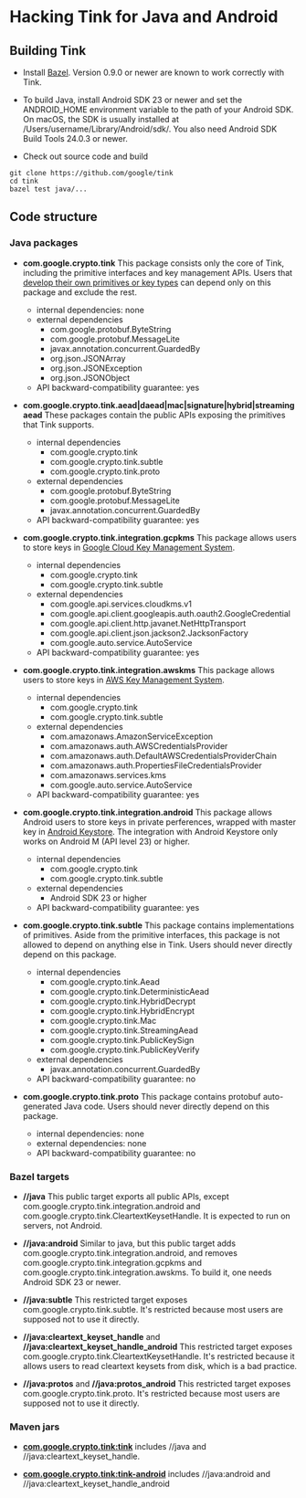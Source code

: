 # Hacking Tink for Java and Android

## Building Tink

*   Install [Bazel](https://docs.bazel.build/versions/master/install.html).
    Version 0.9.0 or newer are known to work correctly with Tink.

*   To build Java, install Android SDK 23 or newer and set the ANDROID_HOME
    environment variable to the path of your Android SDK. On macOS, the SDK is
    usually installed at /Users/username/Library/Android/sdk/. You also need
    Android SDK Build Tools 24.0.3 or newer.

*   Check out source code and build

```shell
git clone https://github.com/google/tink
cd tink
bazel test java/...
```

## Code structure

### Java packages

*   **com.google.crypto.tink** This package consists only the core of Tink,
    including the primitive interfaces and key management APIs. Users that
    [develop their own primitives or key
    types](JAVA-HOWTO.md#custom-implementation-of-a-primitive)
    can depend only on this package and exclude the rest.

    *   internal dependencies: none
    *   external dependencies
        *   com.google.protobuf.ByteString
        *   com.google.protobuf.MessageLite
        *   javax.annotation.concurrent.GuardedBy
        *   org.json.JSONArray
        *   org.json.JSONException
        *   org.json.JSONObject
    *   API backward-compatibility guarantee: yes

*   **com.google.crypto.tink.aead|daead|mac|signature|hybrid|streamingaead**
    These packages contain the public APIs exposing the primitives that Tink
    supports.

    *   internal dependencies
        *   com.google.crypto.tink
        *   com.google.crypto.tink.subtle
        *   com.google.crypto.tink.proto
    *   external dependencies
        *   com.google.protobuf.ByteString
        *   com.google.protobuf.MessageLite
        *   javax.annotation.concurrent.GuardedBy
    *   API backward-compatibility guarantee: yes

*   **com.google.crypto.tink.integration.gcpkms** This package allows users to
    store keys in [Google Cloud Key Management
    System](https://cloud.google.com/kms/).

    *   internal dependencies
        *   com.google.crypto.tink
        *   com.google.crypto.tink.subtle
    *   external dependencies
        *   com.google.api.services.cloudkms.v1
        *   com.google.api.client.googleapis.auth.oauth2.GoogleCredential
        *   com.google.api.client.http.javanet.NetHttpTransport
        *   com.google.api.client.json.jackson2.JacksonFactory
        *   com.google.auto.service.AutoService
    *   API backward-compatibility guarantee: yes

*   **com.google.crypto.tink.integration.awskms** This package allows users to
    store keys in [AWS Key Management System](https://aws.amazon.com/kms/).

    *   internal dependencies
        *   com.google.crypto.tink
        *   com.google.crypto.tink.subtle
    *   external dependencies
        *   com.amazonaws.AmazonServiceException
        *   com.amazonaws.auth.AWSCredentialsProvider
        *   com.amazonaws.auth.DefaultAWSCredentialsProviderChain
        *   com.amazonaws.auth.PropertiesFileCredentialsProvider
        *   com.amazonaws.services.kms
        *   com.google.auto.service.AutoService
    *   API backward-compatibility guarantee: yes

*   **com.google.crypto.tink.integration.android** This package allows Android
    users to store keys in private perferences, wrapped with master key in
    [Android
    Keystore](https://developer.android.com/training/articles/keystore.html).
    The integration with Android Keystore only works on Android M (API level 23)
    or higher.

    *   internal dependencies
        *   com.google.crypto.tink
        *   com.google.crypto.tink.subtle
    *   external dependencies
        *   Android SDK 23 or higher
    *   API backward-compatibility guarantee: yes

*   **com.google.crypto.tink.subtle** This package contains implementations of
    primitives. Aside from the primitive interfaces, this package is not allowed
    to depend on anything else in Tink. Users should never directly depend on
    this package.

    *   internal dependencies
        *   com.google.crypto.tink.Aead
        *   com.google.crypto.tink.DeterministicAead
        *   com.google.crypto.tink.HybridDecrypt
        *   com.google.crypto.tink.HybridEncrypt
        *   com.google.crypto.tink.Mac
        *   com.google.crypto.tink.StreamingAead
        *   com.google.crypto.tink.PublicKeySign
        *   com.google.crypto.tink.PublicKeyVerify
    *   external dependencies
        *   javax.annotation.concurrent.GuardedBy
    *   API backward-compatibility guarantee: no

*   **com.google.crypto.tink.proto** This package contains protobuf
    auto-generated Java code. Users should never directly depend on this
    package.

    *   internal dependencies: none
    *   external dependencies: none
    *   API backward-compatibility guarantee: no

### Bazel targets

*   **//java** This public target exports all public APIs, except
    com.google.crypto.tink.integration.android and
    com.google.crypto.tink.CleartextKeysetHandle. It is expected to run on
    servers, not Android.

*   **//java:android** Similar to java, but this public target adds
    com.google.crypto.tink.integration.android, and removes
    com.google.crypto.tink.integration.gcpkms and
    com.google.crypto.tink.integration.awskms. To build it, one needs Android
    SDK 23 or newer.

*   **//java:subtle** This restricted target exposes
    com.google.crypto.tink.subtle. It's restricted because most users are
    supposed not to use it directly.

*   **//java:cleartext_keyset_handle** and
    **//java:cleartext_keyset_handle_android** This restricted target exposes
    com.google.crypto.tink.CleartextKeysetHandle. It's restricted because it
    allows users to read cleartext keysets from disk, which is a bad practice.

*   **//java:protos** and **//java:protos_android** This restricted target
    exposes com.google.crypto.tink.proto. It's restricted because most users are
    supposed not to use it directly.

### Maven jars

*   **[com.google.crypto.tink:tink](https://mvnrepository.com/artifact/com.google.crypto.tink/tink)**
    includes //java and //java:cleartext_keyset_handle.

*   **[com.google.crypto.tink:tink-android](https://mvnrepository.com/artifact/com.google.crypto.tink/tink-android)**
    includes //java:android and //java:cleartext_keyset_handle_android
